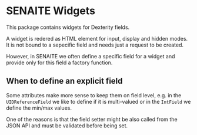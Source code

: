# SENAITE Widgets

This package contains widgets for Dexterity fields.

A widget is redered as HTML element for input, display and hidden modes.
It is not bound to a sepecific field and needs just a request to be created.

However, in SENAITE we often define a specific field for a widget and provide
only for this field a factory function.

## When to define an explicit field

Some attributes make more sense to keep them on field level, e.g. in the
`UIDReferenceField` we like to define if it is multi-valued or in the `IntField`
we define the min/max values.

One of the reasons is that the field setter might be also called from the JSON
API and must be validated before being set.
